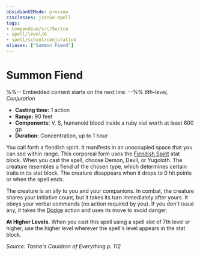 ```yaml
---
obsidianUIMode: preview
cssclasses: json5e-spell
tags:
- compendium/src/5e/tce
- spell/level/6
- spell/school/conjuration
aliases: ["Summon Fiend"]
---
```

# Summon Fiend
%%-- Embedded content starts on the next line. --%%
*6th-level, Conjuration*  

- **Casting time:** 1 action
- **Range:** 90 feet
- **Components:** V, S, humanoid blood inside a ruby vial worth at least 600 gp
- **Duration:** Concentration, up to 1 hour

You call forth a fiendish spirit. It manifests in an unoccupied space that you can see within range. This corporeal form uses the [Fiendish Spirit](Mechanics/bestiary/fiend/fiendish-spirit-tce.md) stat block. When you cast the spell, choose Demon, Devil, or Yugoloth. The creature resembles a fiend of the chosen type, which determines certain traits in its stat block. The creature disappears when it drops to 0 hit points or when the spell ends.

The creature is an ally to you and your companions. In combat, the creature shares your initiative count, but it takes its turn immediately after yours. It obeys your verbal commands (no action required by you). If you don't issue any, it takes the [Dodge](Mechanics/Rules/actions.md#Dodge) action and uses its move to avoid danger.

**At Higher Levels.** When you cast this spell using a spell slot of 7th level or higher, use the higher level wherever the spell's level appears in the stat block.

*Source: Tasha's Cauldron of Everything p. 112*
